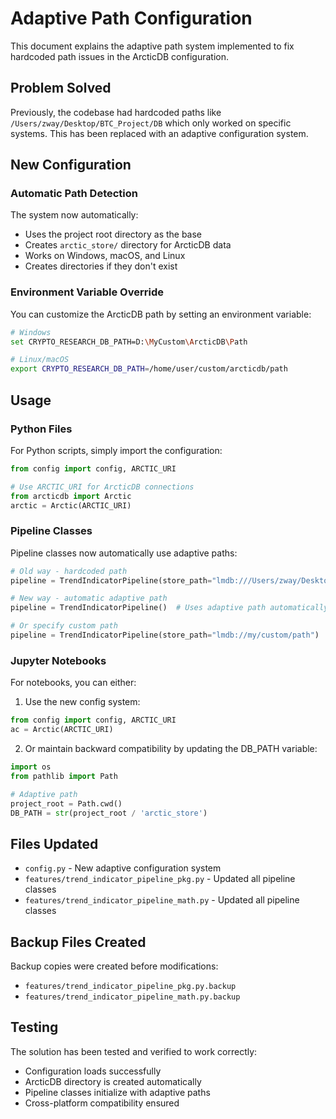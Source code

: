 # Adaptive Path Configuration

This document explains the adaptive path system implemented to fix hardcoded path issues in the ArcticDB configuration.

## Problem Solved

Previously, the codebase had hardcoded paths like `/Users/zway/Desktop/BTC_Project/DB` which only worked on specific systems. This has been replaced with an adaptive configuration system.

## New Configuration

### Automatic Path Detection
The system now automatically:
- Uses the project root directory as the base
- Creates `arctic_store/` directory for ArcticDB data
- Works on Windows, macOS, and Linux
- Creates directories if they don't exist

### Environment Variable Override
You can customize the ArcticDB path by setting an environment variable:

```bash
# Windows
set CRYPTO_RESEARCH_DB_PATH=D:\MyCustom\ArcticDB\Path

# Linux/macOS  
export CRYPTO_RESEARCH_DB_PATH=/home/user/custom/arcticdb/path
```

## Usage

### Python Files
For Python scripts, simply import the configuration:

```python
from config import config, ARCTIC_URI

# Use ARCTIC_URI for ArcticDB connections
from arcticdb import Arctic
arctic = Arctic(ARCTIC_URI)
```

### Pipeline Classes
Pipeline classes now automatically use adaptive paths:

```python
# Old way - hardcoded path
pipeline = TrendIndicatorPipeline(store_path="lmdb:///Users/zway/Desktop/BTC_Project/DB")

# New way - automatic adaptive path
pipeline = TrendIndicatorPipeline()  # Uses adaptive path automatically

# Or specify custom path
pipeline = TrendIndicatorPipeline(store_path="lmdb://my/custom/path")
```

### Jupyter Notebooks
For notebooks, you can either:

1. Use the new config system:
```python
from config import config, ARCTIC_URI
ac = Arctic(ARCTIC_URI)
```

2. Or maintain backward compatibility by updating the DB_PATH variable:
```python
import os
from pathlib import Path

# Adaptive path
project_root = Path.cwd()
DB_PATH = str(project_root / 'arctic_store')
```

## Files Updated

- `config.py` - New adaptive configuration system
- `features/trend_indicator_pipeline_pkg.py` - Updated all pipeline classes
- `features/trend_indicator_pipeline_math.py` - Updated all pipeline classes

## Backup Files Created

Backup copies were created before modifications:
- `features/trend_indicator_pipeline_pkg.py.backup`
- `features/trend_indicator_pipeline_math.py.backup`

## Testing

The solution has been tested and verified to work correctly:
- Configuration loads successfully
- ArcticDB directory is created automatically  
- Pipeline classes initialize with adaptive paths
- Cross-platform compatibility ensured